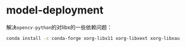 # model-deployment


解决`opencv-python`的对libx的一些依赖问题：

```bash
conda install -c conda-forge xorg-libx11 xorg-libxext xorg-libxau
```